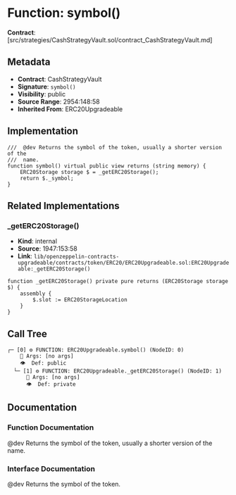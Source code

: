 # Function: symbol()

**Contract**: [src/strategies/CashStrategyVault.sol/contract_CashStrategyVault.md]

## Metadata

- **Contract**: CashStrategyVault
- **Signature**: `symbol()`
- **Visibility**: public
- **Source Range**: 2954:148:58
- **Inherited From**: ERC20Upgradeable

## Implementation

```solidity
///  @dev Returns the symbol of the token, usually a shorter version of the
///  name.
function symbol() virtual public view returns (string memory) {
    ERC20Storage storage $ = _getERC20Storage();
    return $._symbol;
}
```

## Related Implementations

### _getERC20Storage()

- **Kind**: internal
- **Source**: 1947:153:58
- **Link**: `lib/openzeppelin-contracts-upgradeable/contracts/token/ERC20/ERC20Upgradeable.sol:ERC20Upgradeable:_getERC20Storage()`

```solidity
function _getERC20Storage() private pure returns (ERC20Storage storage $) {
    assembly {
        $.slot := ERC20StorageLocation
    }
}
```

## Call Tree

```
┌─ [0] ⚙️ FUNCTION: ERC20Upgradeable.symbol() (NodeID: 0)
    💬 Args: [no args]
    👁️  Def: public
  └─ [1] ⚙️ FUNCTION: ERC20Upgradeable._getERC20Storage() (NodeID: 1)
      💬 Args: [no args]
      👁️  Def: private
```

## Documentation

### Function Documentation

 @dev Returns the symbol of the token, usually a shorter version of the
 name.

### Interface Documentation

 @dev Returns the symbol of the token.
